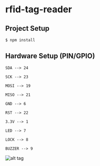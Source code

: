 # rfid-tag-reader

## Project Setup
```bash
$ npm install
```

## Hardware Setup (PIN/GPIO)
```
SDA --> 24

SCK --> 23

MOSI --> 19

MISO --> 21

GND --> 6

RST --> 22

3.3V --> 1

LED --> 7

LOCK --> 8

BUZZER --> 9
```


![alt tag](http://osoyoo.com/wp-content/uploads/2017/06/raspberry-pi-zero.jpg)
